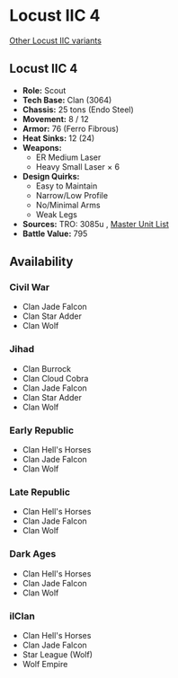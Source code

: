 # Locust IIC 4 

[Other Locust IIC variants](../locust_iic.md) 

## Locust IIC 4 

- **Role:** Scout 
- **Tech Base:** Clan (3064) 
- **Chassis:** 25 tons (Endo Steel) 
- **Movement:** 8 / 12 
- **Armor:** 76 (Ferro Fibrous) 
- **Heat Sinks:** 12 (24) 
- **Weapons:** 
  - ER Medium Laser 
  - Heavy Small Laser × 6 
- **Design Quirks:** 
  - Easy to Maintain 
  - Narrow/Low Profile 
  - No/Minimal Arms 
  - Weak Legs 
- **Sources:** TRO: 3085u , [Master Unit List](http://masterunitlist.info/Unit/Details/1917) 
- **Battle Value:** 795 

## Availability 

### Civil War 

- Clan Jade Falcon 
- Clan Star Adder 
- Clan Wolf 

### Jihad 

- Clan Burrock 
- Clan Cloud Cobra 
- Clan Jade Falcon 
- Clan Star Adder 
- Clan Wolf 

### Early Republic 

- Clan Hell's Horses 
- Clan Jade Falcon 
- Clan Wolf 

### Late Republic 

- Clan Hell's Horses 
- Clan Jade Falcon 
- Clan Wolf 

### Dark Ages 

- Clan Hell's Horses 
- Clan Jade Falcon 
- Clan Wolf 

### ilClan 

- Clan Hell's Horses 
- Clan Jade Falcon 
- Star League (Wolf) 
- Wolf Empire 

